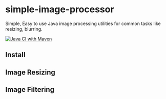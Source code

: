 # simple-image-processor
Simple, Easy to use Java image processing utilities for common tasks like resizing, blurring.

[![Java CI with Maven](https://github.com/duiyou360/simple-image-processor/actions/workflows/maven.yml/badge.svg)](https://github.com/duiyou360/simple-image-processor/actions/workflows/maven.yml)

## Install


## Image Resizing


## Image Filtering

